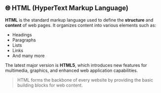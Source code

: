 ## 🌐 HTML (HyperText Markup Language)

**HTML** is the standard markup language used to define the **structure** and **content** of web pages. It organizes content into various elements such as:

- Headings
- Paragraphs
- Lists
- Links
- And many more

The latest major version is **HTML5**, which introduces new features for multimedia, graphics, and enhanced web application capabilities.

> HTML forms the backbone of every website by providing the basic building blocks for web content.
